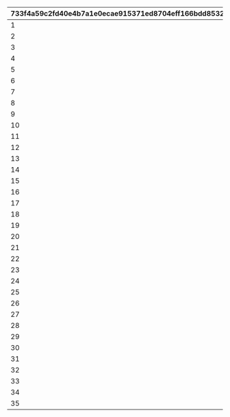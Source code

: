 |733f4a59c2fd40e4b7a1e0ecae915371ed8704eff166bdd8532fee2e55f61a02|cac52146ce8d6dc1f7a32f48cdb1dc3c62a7a40619ca8cf1ac256be0385f17ca|5dd8941d23e76f987c179d7aadc483cc5d0ef93fd700cd0f2762818eed92b978|39dea5ac83ee4a8773ac516910b4e8642ce3c20cef317449e7f15858e772bb5d|a4043c495d82081f5ea0679ef16a674b79d07946ae4217e1c6d712677a9ddfb2|7360674b6d8d374bb79ec78a9393e5a9a8200b0db1481de7c2187789414351e5|441c739a62bf33f69dd1475842cdd0a415f46a482203c081e746960b7345e229|3a64499252a3513c4cbfa42757ed104864e7b4594a06facfaf3a11d432ca96a3|c7268ece545ee37f8904e4571c509340e98e7bc726d560c4146089766e1c5084|
| --- | --- | --- | --- | --- | --- | --- | --- | --- |
|1|1|0|1|2018/05/22 5:00:00|2018/06/01 4:59:59|0|0|0|
|2|2|0|1|2018/08/21 5:00:00|2018/09/01 4:59:59|0|0|0|
|3|3|0|1|2018/12/22 5:00:00|2019/01/04 4:59:59|0|0|0|
|4|4|0|1|2019/02/15 5:00:00|2019/03/01 4:59:59|1|0|0|
|5|5|0|0|2019/03/01 5:00:00|2019/03/31 11:59:59|1|4|14|
|6|6|0|1|2019/08/15 5:00:00|2019/09/01 4:59:59|1|0|0|
|7|7|0|1|2019/12/20 5:00:00|2020/01/03 18:59:59|1|0|0|
|8|8|0|1|2020/02/15 5:00:00|2020/03/01 4:59:59|1|0|0|
|9|9|0|1|2020/04/30 5:00:00|2020/05/07 4:59:59|1|0|0|
|10|10|0|1|2020/08/15 5:00:00|2020/09/01 4:59:59|1|0|0|
|11|11|0|1|2020/11/10 5:00:00|2020/11/17 4:59:59|1|0|0|
|12|12|0|0|2020/11/17 5:00:00|2020/11/30 11:59:59|1|11|7|
|13|13|0|1|2020/12/21 5:00:00|2021/01/04 4:59:59|1|0|0|
|14|14|0|0|2021/01/04 5:00:00|2021/01/31 11:59:59|1|13|14|
|15|15|0|1|2021/02/15 5:00:00|2021/03/01 4:59:59|1|0|0|
|16|16|0|0|2021/03/01 5:00:00|2021/03/31 11:59:59|1|15|14|
|17|17|0|1|2021/04/30 5:00:00|2021/05/10 4:59:59|1|0|0|
|18|18|0|1|2021/08/15 5:00:00|2021/09/01 4:59:59|1|0|0|
|19|19|0|0|2021/09/01 5:00:00|2021/09/30 11:59:59|1|18|17|
|20|20|0|1|2021/11/03 5:00:00|2021/11/10 4:59:59|1|0|0|
|21|21|0|0|2021/11/10 5:00:00|2021/11/30 4:59:59|1|20|7|
|22|22|0|1|2021/12/22 5:00:00|2022/01/04 4:59:59|1|0|0|
|23|23|0|0|2022/01/04 5:00:00|2022/01/31 4:59:59|1|22|13|
|24|24|0|1|2022/02/15 5:00:00|2022/03/01 4:59:59|1|0|0|
|25|25|0|0|2022/03/01 5:00:00|2022/03/31 4:59:59|1|24|14|
|26|26|0|1|2022/04/30 5:00:00|2022/05/10 4:59:59|1|0|0|
|27|27|0|1|2022/08/15 5:00:00|2022/09/01 4:59:59|1|0|0|
|28|28|0|1|2022/10/25 5:00:00|2022/11/01 4:59:59|1|0|0|
|29|29|0|1|2022/12/23 5:00:00|2023/01/04 4:59:59|1|0|0|
|30|30|0|1|2023/02/15 5:00:00|2023/03/01 4:59:59|1|0|0|
|31|31|0|1|2023/04/25 5:00:00|2023/05/01 4:59:59|1|0|0|
|32|32|0|1|2023/08/15 5:00:00|2023/09/01 4:59:59|1|0|0|
|33|33|0|1|2023/10/26 5:00:00|2023/11/01 4:59:59|1|0|0|
|34|34|0|1|2023/12/22 5:00:00|2024/01/04 4:59:59|2|0|0|
|35|35|0|1|2024/02/15 5:00:00|2024/03/01 4:59:59|2|0|0|